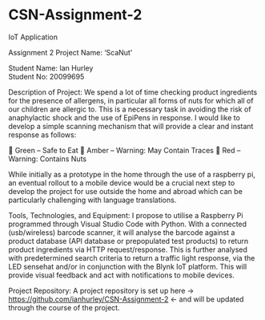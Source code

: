 # CSN-Assignment-2
IoT Application

Assignment 2 Project Name: ‘ScaNut’

Student Name: Ian Hurley   
Student No: 20099695

Description of Project:
We spend a lot of time checking product ingredients for the presence of allergens, in particular all forms of nuts for which all of our children are allergic to. This is a necessary task in avoiding the risk of anaphylactic shock and the use of EpiPens in response.
I would like to develop a simple scanning mechanism that will provide a clear and instant response as follows:

 Green – Safe to Eat
 Amber – Warning: May Contain Traces
 Red – Warning: Contains Nuts

While initially as a prototype in the home through the use of a raspberry pi, an eventual rollout to a mobile device would be a crucial next step to develop the project for use outside the home and abroad which can be particularly challenging with language translations.

Tools, Technologies, and Equipment:
I propose to utilise a Raspberry Pi programmed through Visual Studio Code with Python. With a connected (usb/wireless) barcode scanner, it will analyse the barcode against a product database (API database or prepopulated test products) to return product ingredients via HTTP request/response. This is further analysed with predetermined search criteria to return a traffic light response, via the LED sensehat and/or in conjunction with the Blynk IoT platform.  This will provide visual feedback and act with notifications to mobile devices.

Project Repository:
A project repository is set up here -> https://github.com/ianhurley/CSN-Assignment-2 <- and will be updated through the course of the project.
